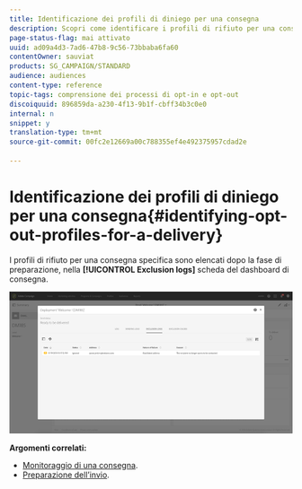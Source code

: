 ```yaml
---
title: Identificazione dei profili di diniego per una consegna
description: Scopri come identificare i profili di rifiuto per una consegna.
page-status-flag: mai attivato
uuid: ad09a4d3-7ad6-47b8-9c56-73bbaba6fa60
contentOwner: sauviat
products: SG_CAMPAIGN/STANDARD
audience: audiences
content-type: reference
topic-tags: comprensione dei processi di opt-in e opt-out
discoiquuid: 896859da-a230-4f13-9b1f-cbff34b3c0e0
internal: n
snippet: y
translation-type: tm+mt
source-git-commit: 00fc2e12669a00c788355ef4e492375957cdad2e

---
```



# Identificazione dei profili di diniego per una consegna{#identifying-opt-out-profiles-for-a-delivery}

I profili di rifiuto per una consegna specifica sono elencati dopo la fase di preparazione, nella **[!UICONTROL Exclusion logs]** scheda del dashboard di consegna.

![](assets/exclusion_blacklisting.png)

**Argomenti correlati:**

* [Monitoraggio di una consegna](../../sending/using/monitoring-a-delivery.md#exclusion-logs).
* [Preparazione dell’invio](../../sending/using/preparing-the-send.md).

